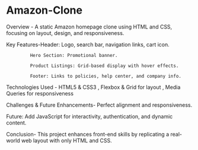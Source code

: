 # Amazon-Clone
Overview - A static Amazon homepage clone using HTML and CSS, focusing on layout, design, and responsiveness.

Key Features-Header: Logo, search bar, navigation links, cart icon.

             Hero Section: Promotional banner.

             Product Listings: Grid-based display with hover effects.

             Footer: Links to policies, help center, and company info.

Technologies Used - HTML5 & CSS3 , Flexbox & Grid for layout , Media Queries for responsiveness

Challenges & Future Enhancements- Perfect alignment and responsiveness.

Future: Add JavaScript for interactivity, authentication, and dynamic content.

Conclusion- This project enhances front-end skills by replicating a real-world web layout with only HTML and CSS.

